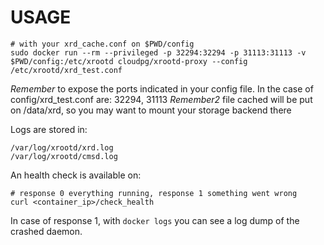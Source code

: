 # USAGE

```
# with your xrd_cache.conf on $PWD/config
sudo docker run --rm --privileged -p 32294:32294 -p 31113:31113 -v $PWD/config:/etc/xrootd cloudpg/xrootd-proxy --config /etc/xrootd/xrd_test.conf
```
*Remember* to expose the ports indicated in your config file. In the case of config/xrd_test.conf are: 32294, 31113
*Remember2* file cached will be put on /data/xrd, so you may want to mount your storage backend there

Logs are stored in: 
```
/var/log/xrootd/xrd.log
/var/log/xrootd/cmsd.log
```

An health check is available on:
```
# response 0 everything running, response 1 something went wrong
curl <container_ip>/check_health
```

In case of response 1, with `docker logs` you can see a log dump of the crashed daemon.